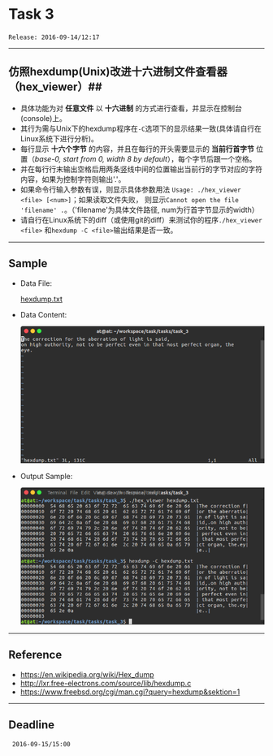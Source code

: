# Task 3 #
`Release: 2016-09-14/12:17`

---
## 仿照hexdump(Unix)改进十六进制文件查看器（hex_viewer）##
* 具体功能为对 __任意文件__ 以 __十六进制__ 的方式进行查看，并显示在控制台(console)上。
* 其行为需与Unix下的hexdump程序在`-C`选项下的显示结果一致(具体请自行在Linux系统下进行分析)。
* 每行显示 __十六个字节__ 的内容，并且在每行的开头需要显示的 __当前行首字节__ 位置（_base-0,
start from 0, width 8 by default_），每个字节后跟一个空格。
* 并在每行行末输出空格后用两条竖线中间的位置输出当前行的字节对应的字符内容，如果为控制字符则输出'.'。
* 如果命令行输入参数有误，则显示具体参数用法 ``Usage: ./hex_viewer <file> [<num>]``；如果读取文件失败，
则显示``Cannot open the file 'filename' .``。（'filename'为具体文件路径, num为行首字节显示的width）
* 请自行在Linux系统下的diff（或使用git的diff）来测试你的程序`./hex_viewer <file>`
和`hexdump -C <file>`输出结果是否一致。

---
## Sample ##
* Data File:

	[hexdump.txt](./sample/hexdump.txt)
* Data Content:  

	![data content](./sample/data_content.png)

* Output Sample:  

	![output sample](./sample/output_sample.png)

---
##  Reference ##
* https://en.wikipedia.org/wiki/Hex_dump
* http://lxr.free-electrons.com/source/lib/hexdump.c
* https://www.freebsd.org/cgi/man.cgi?query=hexdump&sektion=1

---
## Deadline ##
	 2016-09-15/15:00
